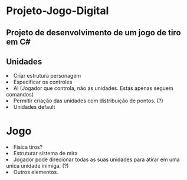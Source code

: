 # Projeto-Jogo-Digital

## Projeto de desenvolvimento de um jogo de tiro em C#

## Unidades

<li>Criar estrutura personagem</li>
<li>Especificar os controles</li>
<li>AI (Jogador que controla, não as unidades. Estas apenas seguem comandos)</li>
<li>Permitir criação das unidades com distribuição de pontos. (?)</li>
<li>Unidades default</li>


# Jogo
<li>Fisica tiros?</li>
<li>Estruturar sistema de mira</li>
<li>Jogador pode direcionar todas as suas unidades para atirar em uma unica unidade inimiga. (?)</li>
<li>Outros elementos.</li>
